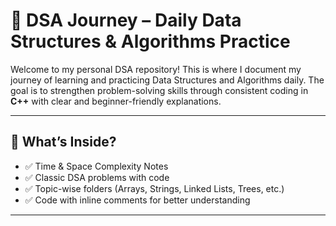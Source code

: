 # 🚀 DSA Journey – Daily Data Structures & Algorithms Practice

Welcome to my personal DSA repository! This is where I document my journey of learning and practicing Data Structures and Algorithms daily. The goal is to strengthen problem-solving skills through consistent coding in **C++** with clear and beginner-friendly explanations.

---

## 🧠 What’s Inside?

- ✅ Time & Space Complexity Notes
- ✅ Classic DSA problems with code
- ✅ Topic-wise folders (Arrays, Strings, Linked Lists, Trees, etc.)
- ✅ Code with inline comments for better understanding

---


